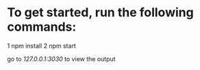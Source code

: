 
# To get started, run the following commands:
1 npm install
2 npm start

go to *127.0.0.1:3030* to view the output
